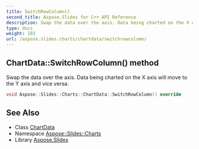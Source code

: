 ```yaml
---
title: SwitchRowColumn()
second_title: Aspose.Slides for C++ API Reference
description: Swap the data over the axis. Data being charted on the X axis will move to the Y axis and vice versa.
type: docs
weight: 183
url: /aspose.slides.charts/chartdata/switchrowcolumn/
---
```

## ChartData::SwitchRowColumn() method


Swap the data over the axis. Data being charted on the X axis will move to the Y axis and vice versa.

```cpp
void Aspose::Slides::Charts::ChartData::SwitchRowColumn() override
```

## See Also

* Class [ChartData](../)
* Namespace [Aspose::Slides::Charts](../../)
* Library [Aspose.Slides](../../../)